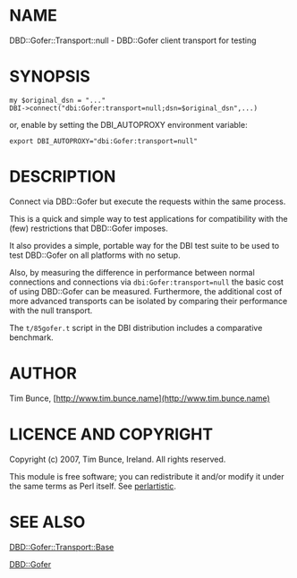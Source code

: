 # NAME

DBD::Gofer::Transport::null - DBD::Gofer client transport for testing

# SYNOPSIS

    my $original_dsn = "..."
    DBI->connect("dbi:Gofer:transport=null;dsn=$original_dsn",...)

or, enable by setting the DBI\_AUTOPROXY environment variable:

    export DBI_AUTOPROXY="dbi:Gofer:transport=null"

# DESCRIPTION

Connect via DBD::Gofer but execute the requests within the same process.

This is a quick and simple way to test applications for compatibility with the
(few) restrictions that DBD::Gofer imposes.

It also provides a simple, portable way for the DBI test suite to be used to
test DBD::Gofer on all platforms with no setup.

Also, by measuring the difference in performance between normal connections and
connections via `dbi:Gofer:transport=null` the basic cost of using DBD::Gofer
can be measured. Furthermore, the additional cost of more advanced transports can be
isolated by comparing their performance with the null transport.

The `t/85gofer.t` script in the DBI distribution includes a comparative benchmark.

# AUTHOR

Tim Bunce, [http://www.tim.bunce.name](http://www.tim.bunce.name)

# LICENCE AND COPYRIGHT

Copyright (c) 2007, Tim Bunce, Ireland. All rights reserved.

This module is free software; you can redistribute it and/or
modify it under the same terms as Perl itself. See [perlartistic](https://metacpan.org/pod/perlartistic).

# SEE ALSO

[DBD::Gofer::Transport::Base](https://metacpan.org/pod/DBD%3A%3AGofer%3A%3ATransport%3A%3ABase)

[DBD::Gofer](https://metacpan.org/pod/DBD%3A%3AGofer)
